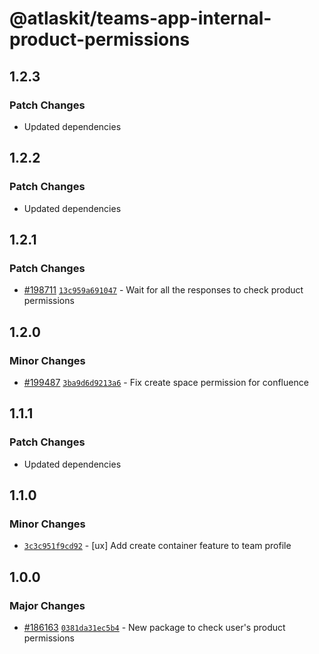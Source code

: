 # @atlaskit/teams-app-internal-product-permissions

## 1.2.3

### Patch Changes

- Updated dependencies

## 1.2.2

### Patch Changes

- Updated dependencies

## 1.2.1

### Patch Changes

- [#198711](https://bitbucket.org/atlassian/atlassian-frontend-monorepo/pull-requests/198711)
  [`13c959a691047`](https://bitbucket.org/atlassian/atlassian-frontend-monorepo/commits/13c959a691047) -
  Wait for all the responses to check product permissions

## 1.2.0

### Minor Changes

- [#199487](https://bitbucket.org/atlassian/atlassian-frontend-monorepo/pull-requests/199487)
  [`3ba9d6d9213a6`](https://bitbucket.org/atlassian/atlassian-frontend-monorepo/commits/3ba9d6d9213a6) -
  Fix create space permission for confluence

## 1.1.1

### Patch Changes

- Updated dependencies

## 1.1.0

### Minor Changes

- [`3c3c951f9cd92`](https://bitbucket.org/atlassian/atlassian-frontend-monorepo/commits/3c3c951f9cd92) -
  [ux] Add create container feature to team profile

## 1.0.0

### Major Changes

- [#186163](https://bitbucket.org/atlassian/atlassian-frontend-monorepo/pull-requests/186163)
  [`0381da31ec5b4`](https://bitbucket.org/atlassian/atlassian-frontend-monorepo/commits/0381da31ec5b4) -
  New package to check user's product permissions
